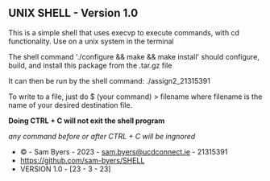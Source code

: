 ## UNIX SHELL - Version 1.0 ##
This is a simple shell that uses execvp to execute commands, with cd functionality.
Use on a unix system in the terminal

The shell command './configure && make && make install'
should configure, build, and install this package from the .tar.gz file

It can then be run by the shell command:
./assign2_21315391

To write to a file, just do
$ (your command) > filename
where filename is the name of your desired destination file.

**Doing CTRL + C will not exit the shell program**

*any command before or after CTRL + C will be ingnored*

- © - Sam Byers - 2023 - sam.byers@ucdconnect.ie - 21315391
- https://github.com/sam-byers/SHELL
- VERSION 1.0 - [23 - 3 - 23]
